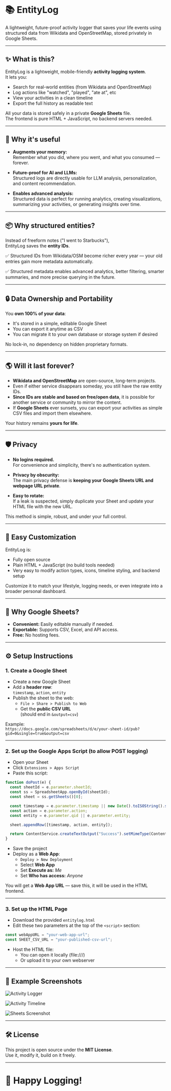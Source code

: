 # 📚 EntityLog

A lightweight, future-proof activity logger that saves your life events using structured data from Wikidata and OpenStreetMap, stored privately in Google Sheets.

---

## ✨ What is this?

EntityLog is a lightweight, mobile-friendly **activity logging system**.  
It lets you:
- Search for real-world entities (from Wikidata and OpenStreetMap)
- Log actions like "watched", "played", "ate at", etc
- View your activities in a clean timeline
- Export the full history as readable text

All your data is stored safely in a private **Google Sheets** file.  
The frontend is pure HTML + JavaScript, no backend servers needed.

---

## 🚀 Why it's useful

- **Augments your memory:**  
  Remember what you did, where you went, and what you consumed — forever.

- **Future-proof for AI and LLMs:**  
  Structured logs are directly usable for LLM analysis, personalization, and content recommendation.

- **Enables advanced analysis:**  
  Structured data is perfect for running analytics, creating visualizations, summarizing your activities, or generating insights over time.

---

## 📦 Why structured entities?

Instead of freeform notes ("I went to Starbucks"),  
EntityLog saves the **entity IDs**.

✅ Structured IDs from Wikidata/OSM become richer every year — your old entries gain more metadata automatically.

✅ Structured metadata enables advanced analytics, better filtering, smarter summaries, and more precise querying in the future.

---

## 🔒 Data Ownership and Portability

You **own 100% of your data**:

- It's stored in a simple, editable Google Sheet
- You can export it anytime as CSV
- You can migrate it to your own database or storage system if desired

No lock-in, no dependency on hidden proprietary formats.

---

## 🌎 Will it last forever?

- **Wikidata and OpenStreetMap** are open-source, long-term projects.
- Even if either service disappears someday, you still have the raw entity IDs.
- **Since IDs are stable and based on free/open data**, it is possible for another service or community to mirror the content.
- If **Google Sheets** ever sunsets, you can export your activities as simple CSV files and import them elsewhere.

Your history remains **yours for life**.

---

## 🛡️ Privacy

- **No logins required.**  
  For convenience and simplicity, there's no authentication system.

- **Privacy by obscurity:**  
  The main privacy defense is **keeping your Google Sheets URL and webpage URL private**.

- **Easy to rotate:**  
  If a leak is suspected, simply duplicate your Sheet and update your HTML file with the new URL.

This method is simple, robust, and under your full control.

---

## 🎨 Easy Customization

EntityLog is:
- Fully open source
- Plain HTML + JavaScript (no build tools needed)
- Very easy to modify action types, icons, timeline styling, and backend setup

Customize it to match your lifestyle, logging needs, or even integrate into a broader personal dashboard.

---

## 📑 Why Google Sheets?

- **Convenient:** Easily editable manually if needed.
- **Exportable:** Supports CSV, Excel, and API access.
- **Free:** No hosting fees.

---

## ⚙️ Setup Instructions

### 1. Create a Google Sheet

- Create a new Google Sheet
- Add a **header row**:  
  `timestamp`, `action`, `entity`
- Publish the sheet to the web:
  - `File > Share > Publish to Web`
  - Get the **public CSV URL**  
    (should end in `&output=csv`)

Example:  
`https://docs.google.com/spreadsheets/d/e/your-sheet-id/pub?gid=0&single=true&output=csv`

---

### 2. Set up the Google Apps Script (to allow POST logging)

- Open your Sheet
- Click `Extensions > Apps Script`
- Paste this script:

```javascript
function doPost(e) {
  const sheetId = e.parameter.sheetId;
  const ss = SpreadsheetApp.openById(sheetId);
  const sheet = ss.getSheets()[0];

  const timestamp = e.parameter.timestamp || new Date().toISOString().split("T")[0];
  const action = e.parameter.action;
  const entity = e.parameter.qid || e.parameter.entity;

  sheet.appendRow([timestamp, action, entity]);

  return ContentService.createTextOutput("Success").setMimeType(ContentService.MimeType.TEXT);
}
```

- Save the project
- Deploy as a **Web App**:
  - `Deploy > New Deployment`
  - Select **Web App**
  - Set **Execute as:** *Me*  
  - Set **Who has access:** *Anyone*

You will get a **Web App URL** — save this, it will be used in the HTML frontend.

---

### 3. Set up the HTML Page

- Download the provided `entitylog.html`
- Edit these two parameters at the top of the `<script>` section:

```javascript
const webAppURL = "your-web-app-url";
const SHEET_CSV_URL = "your-published-csv-url";
```

- Host the HTML file:
  - You can open it locally (file:///)
  - Or upload it to your own webserver

---

## 📸 Example Screenshots

![Activity Logger](images/log.png)

![Activity Timeline](images/timeline.png)

![Sheets Screenshot](images/sheets.png)

---

## 🛠️ License

This project is open source under the **MIT License**.  
Use it, modify it, build on it freely.

---

# 🙌 Happy Logging!
